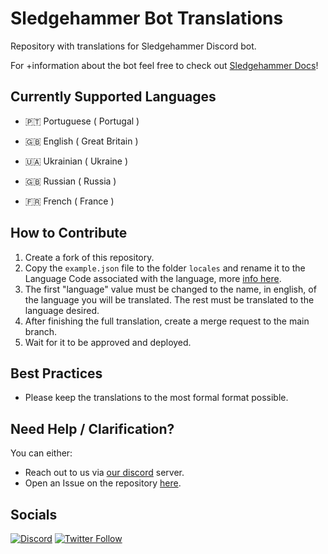 
# Sledgehammer Bot Translations

Repository with translations for Sledgehammer Discord bot.

For +information about the bot feel free to check out [Sledgehammer Docs](https://docs.sledgehammer.app)!

## Currently Supported Languages

- 🇵🇹 Portuguese ( Portugal )

- 🇬🇧 English ( Great Britain )

- 🇺🇦 Ukrainian ( Ukraine )

- 🇬🇧 Russian ( Russia )

- 🇫🇷 French ( France )

## How to Contribute

1. Create a fork of this repository.
2. Copy the `example.json` file to the folder `locales` and rename it to the Language Code associated with the language, more [info here](https://www.science.co.il/language/Locale-codes.php).
3. The first "language" value must be changed to the name, in english, of the language you will be translated. The rest must be translated to the language desired.
4. After finishing the full translation, create a merge request to the main branch.
5. Wait for it to be approved and deployed.

## Best Practices

- Please keep the translations to the most formal format possible.

## Need Help / Clarification?

You can either:

- Reach out to us via [our discord](https://discord.gg/MJp2JYE4Bg) server.
- Open an Issue on the repository [here](https://github.com/Momentum-Free/sledgehammer-bot-translations/issues/new).

## Socials
<a href="https://discord.gg/MJp2JYE4Bg">![Discord](https://img.shields.io/discord/874244140991414282?color=%235865F2&label=Join%20Our%20Discord&style=for-the-badge&logo=discord)</a>
<a href="https://twitter.com/MomentumFree_">![Twitter Follow](https://img.shields.io/twitter/follow/MomentumFree_?color=1DA1F2&style=for-the-badge&logo=twitter)</a>
